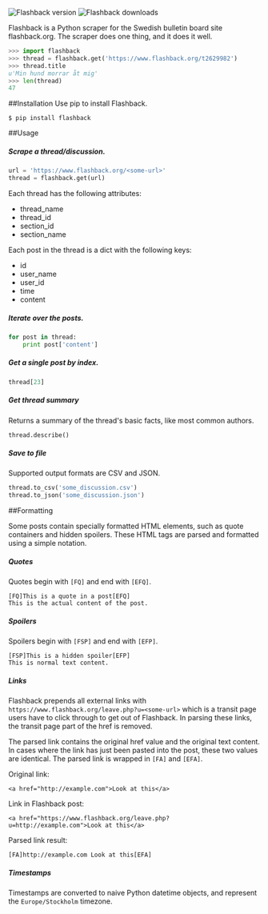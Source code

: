 ![Flashback version](https://img.shields.io/pypi/v/flashback.svg)
![Flashback downloads](https://img.shields.io/pypi/dm/flashback.svg)

Flashback is a Python scraper for the Swedish bulletin board site flashback.org. The scraper does one thing, and it does it well.

```python
>>> import flashback
>>> thread = flashback.get('https://www.flashback.org/t2629982')
>>> thread.title
u'Min hund morrar åt mig'
>>> len(thread)
47
```

##Installation
Use pip to install Flashback.

```
$ pip install flashback
```

##Usage

##### Scrape a thread/discussion.
```python
url = 'https://www.flashback.org/<some-url>'
thread = flashback.get(url)
```

Each thread has the following attributes:

* thread_name
* thread_id
* section_id
* section_name

Each post in the thread is a dict with the following keys:

* id
* user_name
* user_id
* time
* content

##### Iterate over the posts.

```python
for post in thread:
    print post['content']
```

##### Get a single post by index.
```python
thread[23]
```

##### Get thread summary
Returns a summary of the thread's basic facts, like most common authors.
```python
thread.describe()
```

##### Save to file
Supported output formats are CSV and JSON.
```python
thread.to_csv('some_discussion.csv')
thread.to_json('some_discussion.json')
```

##Formatting

Some posts contain specially formatted HTML elements, such as quote containers and hidden spoilers. These HTML tags are parsed and formatted using a simple notation.

##### Quotes
Quotes begin with `[FQ]` and end with `[EFQ]`.
```
[FQ]This is a quote in a post[EFQ]
This is the actual content of the post.
```

##### Spoilers
Spoilers begin with `[FSP]` and end with `[EFP]`.
```
[FSP]This is a hidden spoiler[EFP]
This is normal text content.
```

##### Links
Flashback prepends all external links with `https://www.flashback.org/leave.php?u=<some-url>` which is a transit page users have to click through to get out of Flashback. In parsing these links, the transit page part of the href is removed.

The parsed link contains the original href value and the original text content. In cases where the link has just been pasted into the post, these two values are identical. The parsed link is wrapped in `[FA]` and `[EFA]`.

Original link:

    <a href="http://example.com">Look at this</a>

Link in Flashback post:

    <a href="https://www.flashback.org/leave.php?u=http://example.com">Look at this</a>

Parsed link result:

    [FA]http://example.com Look at this[EFA]

##### Timestamps
Timestamps are converted to naive Python datetime objects, and represent the `Europe/Stockholm` timezone.